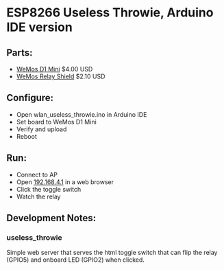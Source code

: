 # ESP8266 Useless Throwie, Arduino IDE version

## Parts:

* [WeMos D1 Mini](http://www.aliexpress.com/store/product/D1-mini-Mini-NodeMcu-4M-bytes-Lua-WIFI-Internet-of-Things-development-board-based-ESP8266/1331105_32529101036.html) $4.00 USD
* [WeMos Relay Shield](http://www.aliexpress.com/store/product/Relay-Shield-for-WeMos-D1-mini-button/1331105_32596395175.html) $2.10 USD

## Configure:

* Open wlan_useless_throwie.ino in Arduino IDE
* Set board to WeMos D1 Mini
* Verify and upload
* Reboot

## Run:

* Connect to AP
* Open [192.168.4.1](http://192.168.4.1) in a web browser
* Click the toggle switch
* Watch the relay

## Development Notes:

### useless_throwie

Simple web server that serves the html toggle switch that can flip the relay (GPIO5) and onboard LED (GPIO2) when clicked.
